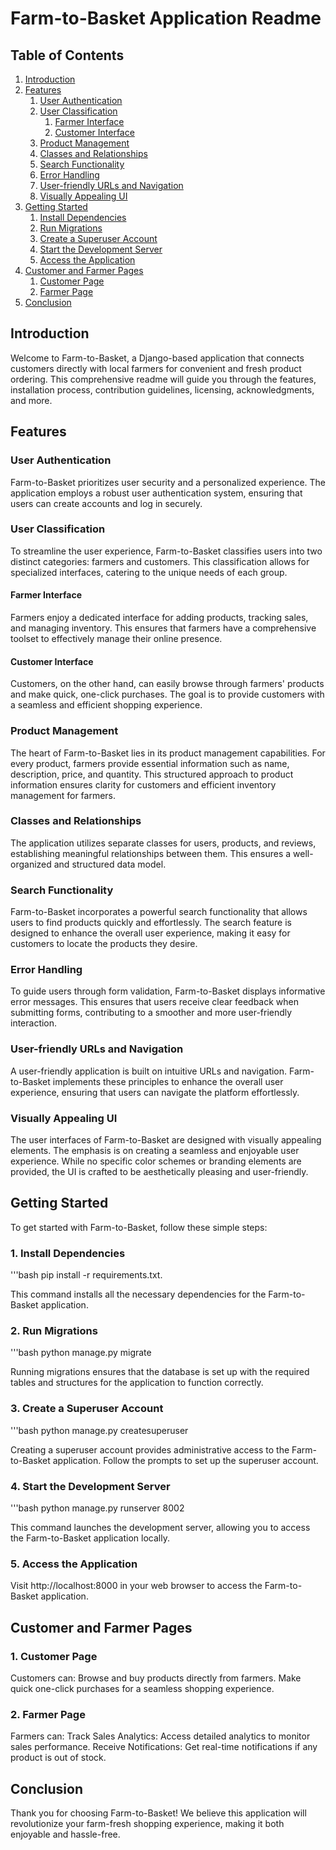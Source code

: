# Farm-to-Basket Application Readme

## Table of Contents

1. [Introduction](#introduction)
2. [Features](#features)
    1. [User Authentication](#user-authentication)
    2. [User Classification](#user-classification)
        1. [Farmer Interface](#farmer-interface)
        2. [Customer Interface](#customer-interface)
    3. [Product Management](#product-management)
    4. [Classes and Relationships](#classes-and-relationships)
    5. [Search Functionality](#search-functionality)
    6. [Error Handling](#error-handling)
    7. [User-friendly URLs and Navigation](#user-friendly-urls-and-navigation)
    8. [Visually Appealing UI](#visually-appealing-ui)
3. [Getting Started](#getting-started)
    1. [Install Dependencies](#install-dependencies)
    2. [Run Migrations](#run-migrations)
    3. [Create a Superuser Account](#create-a-superuser-account)
    4. [Start the Development Server](#start-the-development-server)
    5. [Access the Application](#access-the-application)
4. [Customer and Farmer Pages](#customer-and-farmer-pages)
    1. [Customer Page](#customer-page)
    2. [Farmer Page](#farmer-page)
5. [Conclusion](#conclusion)

## Introduction

Welcome to Farm-to-Basket, a Django-based application that connects customers directly with local farmers for convenient and fresh product ordering. This comprehensive readme will guide you through the features, installation process, contribution guidelines, licensing, acknowledgments, and more.

## Features

### User Authentication

Farm-to-Basket prioritizes user security and a personalized experience. The application employs a robust user authentication system, ensuring that users can create accounts and log in securely.

### User Classification

To streamline the user experience, Farm-to-Basket classifies users into two distinct categories: farmers and customers. This classification allows for specialized interfaces, catering to the unique needs of each group.

#### Farmer Interface

Farmers enjoy a dedicated interface for adding products, tracking sales, and managing inventory. This ensures that farmers have a comprehensive toolset to effectively manage their online presence.

#### Customer Interface

Customers, on the other hand, can easily browse through farmers' products and make quick, one-click purchases. The goal is to provide customers with a seamless and efficient shopping experience.

### Product Management

The heart of Farm-to-Basket lies in its product management capabilities. For every product, farmers provide essential information such as name, description, price, and quantity. This structured approach to product information ensures clarity for customers and efficient inventory management for farmers.

### Classes and Relationships

The application utilizes separate classes for users, products, and reviews, establishing meaningful relationships between them. This ensures a well-organized and structured data model.

### Search Functionality

Farm-to-Basket incorporates a powerful search functionality that allows users to find products quickly and effortlessly. The search feature is designed to enhance the overall user experience, making it easy for customers to locate the products they desire.

### Error Handling

To guide users through form validation, Farm-to-Basket displays informative error messages. This ensures that users receive clear feedback when submitting forms, contributing to a smoother and more user-friendly interaction.

### User-friendly URLs and Navigation

A user-friendly application is built on intuitive URLs and navigation. Farm-to-Basket implements these principles to enhance the overall user experience, ensuring that users can navigate the platform effortlessly.

### Visually Appealing UI

The user interfaces of Farm-to-Basket are designed with visually appealing elements. The emphasis is on creating a seamless and enjoyable user experience. While no specific color schemes or branding elements are provided, the UI is crafted to be aesthetically pleasing and user-friendly.

## Getting Started

To get started with Farm-to-Basket, follow these simple steps:

### 1. Install Dependencies

'''bash
pip install -r requirements.txt.

This command installs all the necessary dependencies for the Farm-to-Basket application.

### 2. Run Migrations

'''bash
python manage.py migrate

Running migrations ensures that the database is set up with the required tables and structures for the application to function correctly.


### 3. Create a Superuser Account

'''bash
python manage.py createsuperuser

Creating a superuser account provides administrative access to the Farm-to-Basket application. Follow the prompts to set up the superuser account.


### 4. Start the Development Server

'''bash
python manage.py runserver 8002

This command launches the development server, allowing you to access the Farm-to-Basket application locally.


### 5. Access the Application
Visit http://localhost:8000 in your web browser to access the Farm-to-Basket application.

## Customer and Farmer Pages

### 1. Customer Page

Customers can:
Browse and buy products directly from farmers.
Make quick one-click purchases for a seamless shopping experience.

### 2. Farmer Page

Farmers can:
Track Sales Analytics: Access detailed analytics to monitor sales performance.
Receive Notifications: Get real-time notifications if any product is out of stock.

## Conclusion

Thank you for choosing Farm-to-Basket! We believe this application will revolutionize your farm-fresh shopping experience, making it both enjoyable and hassle-free.



